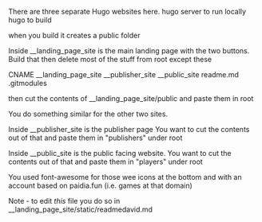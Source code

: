 There are three separate Hugo websites here.
hugo server to run locally
hugo to build

when you build it creates a public folder

Inside __landing_page_site is the main landing page with the two buttons.
Build that
then delete most of the stuff from root except these 

CNAME
__landing_page_site
__publisher_site
__public_site
readme.md
.gitmodules

then cut the contents of __landing_page_site/public and paste them in root


You do something similar for the other two sites.


Inside __publisher_site is the publisher page
You want to cut the contents out of that and paste them in "publishers" under root

Inside __public_site is the public facing website.
You want to cut the contents out of that and paste them in "players" under root

You used font-awesome for those wee icons at the bottom and with an account based on paidia.fun (i.e. games at that domain)

Note - to edit *this* file you do so in __landing_page_site/static/readmedavid.md